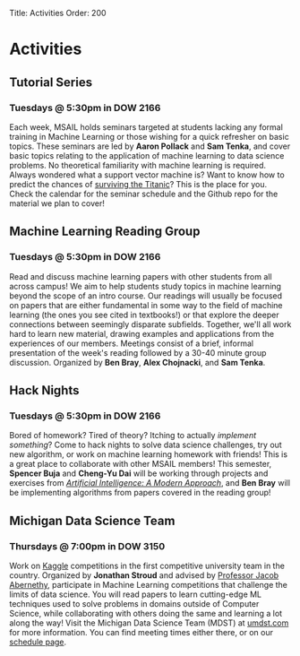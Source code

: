 Title:  Activities
Order:  200

# Activities

## Tutorial Series
### Tuesdays @ 5:30pm in DOW 2166

Each week, MSAIL holds seminars targeted at students lacking any formal training in Machine Learning or those wishing for a quick refresher on basic topics. These seminars are led by **Aaron Pollack** and **Sam Tenka**, and cover basic topics relating to the application of machine learning to data science problems. No theoretical familiarity with machine learning is required.  Always wondered what a support vector machine is? Want to know how to predict the chances of [surviving the Titanic](https://www.kaggle.com/c/titanic)?  This is the place for you. Check the calendar for the seminar schedule and the Github repo for the material we plan to cover!

## Machine Learning Reading Group
### Tuesdays @ 5:30pm in DOW 2166

Read and discuss machine learning papers with other students from all across campus!  We aim to help students study topics in machine learning beyond the scope of an intro course.  Our readings will usually be focused on papers that are either fundamental in some way to the field of machine learning (the ones you see cited in textbooks!) or that explore the deeper connections between seemingly disparate subfields.  Together, we'll all work hard to learn new material, drawing examples and applications from the experiences of our members.  Meetings consist of a brief, informal presentation of the week's reading followed by a 30-40 minute group discussion.  Organized by **Ben Bray**, **Alex Chojnacki**, and **Sam Tenka**.

## Hack Nights
### Tuesdays @ 5:30pm in DOW 2166

Bored of homework?  Tired of theory?  Itching to actually <em>implement something</em>?  Come to hack nights to solve data science challenges, try out new algorithm, or work on machine learning homework with friends!  This is a great place to collaborate with other MSAIL members!  This semester, **Spencer Buja** and **Cheng-Yu Dai** will be working through projects and exercises from [*Artificial Intelligence:  A Modern Approach*](http://aima.cs.berkeley.edu/), and **Ben Bray** will be implementing algorithms from papers covered in the reading group!

## Michigan Data Science Team
### Thursdays @ 7:00pm in DOW 3150

Work on [Kaggle](https://www.kaggle.com/) competitions in the first competitive university team in the country. Organized by **Jonathan Stroud** and advised by [Professor Jacob Abernethy](http://web.eecs.umich.edu/~jabernet/), participate in Machine Learning competitions that challenge the limits of data science. You will read papers to learn cutting-edge ML techniques used to solve problems in domains outside of Computer Science, while collaborating with others doing the same and learning a lot along the way! Visit the Michigan Data Science Team (MDST) at [umdst.com](umdst.com) for more information. You can find meeting times either there, or on our [schedule page](http://mdst.eecs.umich.edu/calendar/).